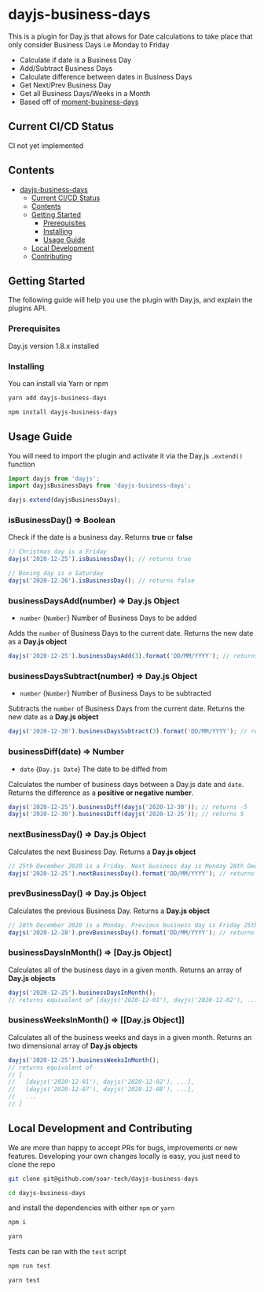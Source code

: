 # dayjs-business-days

This is a plugin for Day.js that allows for Date calculations to take place that only consider Business Days i.e Monday to Friday

- Calculate if date is a Business Day
- Add/Subtract Business Days
- Calculate difference between dates in Business Days
- Get Next/Prev Business Day
- Get all Business Days/Weeks in a Month
- Based off of [moment-business-days](https://www.npmjs.com/package/moment-business-days)

## Current CI/CD Status

CI not yet implemented

## Contents

- [dayjs-business-days](#dayjs-business-days)
  - [Current CI/CD Status](#current-cicd-status)
  - [Contents](#contents)
  - [Getting Started](#getting-started)
    - [Prerequisites](#prerequisites)
    - [Installing](#installing)
    - [Usage Guide](#usage-guide)
  - [Local Development](#local-development)
  - [Contributing](#contributing)

## Getting Started

The following guide will help you use the plugin with Day.js, and explain the plugins API.

### Prerequisites

Day.js version 1.8.x installed

### Installing

You can install via Yarn or npm

```bash
yarn add dayjs-business-days
```

```bash
npm install dayjs-business-days
```

## Usage Guide

You will need to import the plugin and activate it via the Day.js `.extend()` function

```javascript
import dayjs from 'dayjs';
import dayjsBusinessDays from 'dayjs-business-days';

dayjs.extend(dayjsBusinessDays);
```

### isBusinessDay() => Boolean

Check if the date is a business day. Returns **true** or **false**

```javascript
// Christmas day is a Friday
dayjs('2020-12-25').isBusinessDay(); // returns true

// Boxing day is a Saturday
dayjs('2020-12-26').isBusinessDay(); // returns false
```

### businessDaysAdd(number) => Day.js Object

- `number` {`Number`} Number of Business Days to be added

Adds the `number` of Business Days to the current date. Returns the new date as a **Day.js object**

```javascript
dayjs('2020-12-25').businessDaysAdd(3).format('DD/MM/YYYY'); // returns 30/12/2020
```

### businessDaysSubtract(number) => Day.js Object

- `number` {`Number`} Number of Business Days to be subtracted

Subtracts the `number` of Business Days from the current date. Returns the new date as a **Day.js object**

```javascript
dayjs('2020-12-30').businessDaysSubtract(3).format('DD/MM/YYYY'); // returns 25/12/2020
```

### businessDiff(date) => Number

- `date` {`Day.js Date`} The date to be diffed from

Calculates the number of business days between a Day.js date and `date`. Returns the difference as a **positive or negative number**.

```javascript
dayjs('2020-12-25').businessDiff(dayjs('2020-12-30')); // returns -5
dayjs('2020-12-30').businessDiff(dayjs('2020-12-25')); // returns 5
```

### nextBusinessDay() => Day.js Object

Calculates the next Business Day. Returns a **Day.js object**

```javascript
// 25th December 2020 is a Friday. Next business day is Monday 28th December.
dayjs('2020-12-25').nextBusinessDay().format('DD/MM/YYYY'); // returns 28/12/2020
```

### prevBusinessDay() => Day.js Object

Calculates the previous Business Day. Returns a **Day.js object**

```javascript
// 28th December 2020 is a Monday. Previous business day is Friday 25th December.
dayjs('2020-12-28').prevBusinessDay().format('DD/MM/YYYY'); // returns 25/12/2020
```

### businessDaysInMonth() => [Day.js Object]

Calculates all of the business days in a given month. Returns an array of **Day.js objects**

```javascript
dayjs('2020-12-25').businessDaysInMonth();
// returns equivalent of [dayjs('2020-12-01'), dayjs('2020-12-02'), ...]
```

### businessWeeksInMonth() => [[Day.js Object]]

Calculates all of the business weeks and days in a given month. Returns an two dimensional array of **Day.js objects**

```javascript
dayjs('2020-12-25').businessWeeksInMonth();
// returns equivalent of
// [
//   [dayjs('2020-12-01'), dayjs('2020-12-02'), ...],
//   [dayjs('2020-12-07'), dayjs('2020-12-08'), ...],
//   ...
// ]
```

## Local Development and Contributing

We are more than happy to accept PRs for bugs, improvements or new features.
Developing your own changes locally is easy, you just need to clone the repo

```bash
git clone git@github.com/soar-tech/dayjs-business-days

cd dayjs-business-days
```

and install the dependencies with either `npm` or `yarn`

```bash
npm i
```

```bash
yarn
```

Tests can be ran with the `test` script

```bash
npm run test
```

```bash
yarn test
```
